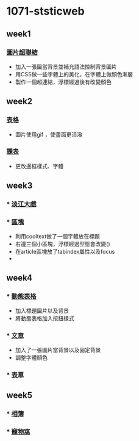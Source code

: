 # 1071-ststicweb

## week1
###  [圖片超聯結](https://s0227373691.github.io/1071-ststicweb/w01/intro.html)

* 加入一張圖當背景並補充語法控制背景圖片
* 用CSS做一些字體上的美化，在字體上做顏色漸層
* 製作一個超連結，浮標經過後有改變顏色


## week2
### [表格](https://s0227373691.github.io/1071-ststicweb/w02/One%20Piece.html)
* 圖片使用gif ，使畫面更活潑

###  [課表](https://s0227373691.github.io/1071-ststicweb/w02/Curriculum.html)
* 更改邊框樣式、字體

## week3
### * [淡江大戲](https://s0227373691.github.io/1071-ststicweb/w03/tku60.html)
### * [區塊](https://s0227373691.github.io/1071-ststicweb/w03/div.html)
* 利用cooltext做了一個字體放在標題
* 右邊三個小區塊，浮標經過型態會改變()
* 在article區塊放了tabindex屬性以及focus
* 

## week4
### * [動態表格](https://s0227373691.github.io/1071-ststicweb/w04/ttt.html)
* 加入標題圖片以及背景
* 將動態表格加入按鈕樣式
### * [文章](https://s0227373691.github.io/1071-ststicweb/w04/blog.html)
* 加入了一張圖片當背景以及固定背景
* 調整字體顏色

### * [表單](https://s0227373691.github.io/1071-ststicweb/w04/Form.html)

## week5
###  * [相簿](https://s0227373691.github.io/1071-ststicweb/w05-web/imagegallery.html)
###  * [寵物窩](https://s0227373691.github.io/1071-ststicweb/w05-pet/pet%20Web.html)
<!--stackedit_data:
eyJoaXN0b3J5IjpbOTU0MzY0MzAyLDE4Mjg3MDAwMjgsMjczMz
Y0NzYxLDEzNjEwNjAyMzAsMTQ1NjIzODM4NCwtMTA0NDIxOTcx
OSwtMTI0MDYzNzA4MSwtNDMyODY2MjE5LDkzNDM2NDIzOCwtMj
gyNzcyMTA0LDIwMjgyNjAzNTgsMTI4NDA3MjkyMCw0OTUyMjA3
NiwtMTc4MTc4NDg3Ml19
-->